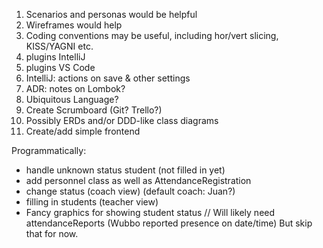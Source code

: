 1) Scenarios and personas would be helpful
2) Wireframes would help
3) Coding conventions may be useful, including hor/vert slicing, KISS/YAGNI etc.
4) plugins IntelliJ
5) plugins VS Code
6) IntelliJ: actions on save & other settings
7) ADR: notes on Lombok?
8) Ubiquitous Language?
9) Create Scrumboard (Git? Trello?)
10) Possibly ERDs and/or DDD-like class diagrams
11) Create/add simple frontend

Programmatically:

- handle unknown status student (not filled in yet)
- add personnel class as well as AttendanceRegistration
- change status (coach view) (default coach: Juan?)
- filling in students (teacher view)
- Fancy graphics for showing student status
  // Will likely need attendanceReports
  (Wubbo reported presence on date/time)
  But skip that for now.